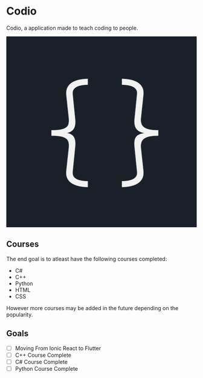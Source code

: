 # Codio

Codio, a application made to teach coding to people.

![Codio Icon](/assets/icons/splash.png)

## Courses

The end goal is to atleast have the following courses completed:

- C#
- C++
- Python
- HTML
- CSS

However more courses may be added in the future depending on the popularity.

## Goals

- [ ] Moving From Ionic React to Flutter
- [ ] C++ Course Complete
- [ ] C# Course Complete
- [ ] Python Course Complete
